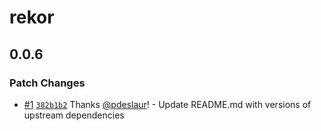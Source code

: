 # rekor

## 0.0.6

### Patch Changes

- [#1](https://github.com/pdeslaur/npm-library/pull/1) [`382b1b2`](https://github.com/pdeslaur/npm-library/commit/382b1b2f11004e270fe6fb16e41a87b4cc61d4f4) Thanks [@pdeslaur](https://github.com/pdeslaur)! - Update README.md with versions of upstream dependencies
